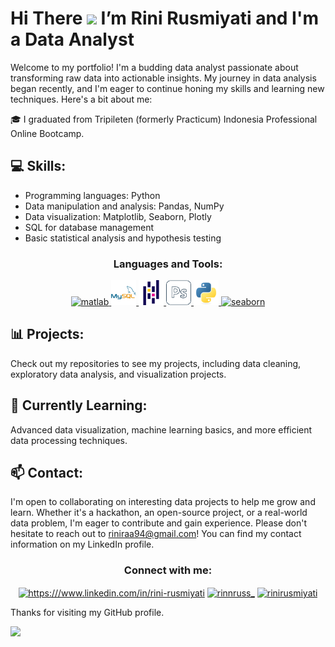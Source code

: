 # Hi There ![](https://user-images.githubusercontent.com/18350557/176309783-0785949b-9127-417c-8b55-ab5a4333674e.gif) I’m Rini Rusmiyati and I'm a Data Analyst

Welcome to my portfolio! I'm a budding data analyst passionate about transforming raw data into actionable insights. My journey in data analysis began recently, and I'm eager to continue honing my skills and learning new techniques. Here's a bit about me:

🎓 I graduated from Tripileten (formerly Practicum) Indonesia Professional Online Bootcamp. 

## 💻 Skills:
* Programming languages: Python
* Data manipulation and analysis: Pandas, NumPy
* Data visualization: Matplotlib, Seaborn, Plotly
* SQL for database management
* Basic statistical analysis and hypothesis testing

<h3 align="center">Languages and Tools:</h3>
<p align="center"> <a href="https://www.mathworks.com/" target="_blank" rel="noreferrer"> <img src="https://upload.wikimedia.org/wikipedia/commons/2/21/Matlab_Logo.png" alt="matlab" width="40" height="40"/> </a> <a href="https://www.mysql.com/" target="_blank" rel="noreferrer"> <img src="https://raw.githubusercontent.com/devicons/devicon/master/icons/mysql/mysql-original-wordmark.svg" alt="mysql" width="40" height="40"/> </a> <a href="https://pandas.pydata.org/" target="_blank" rel="noreferrer"> <img src="https://raw.githubusercontent.com/devicons/devicon/2ae2a900d2f041da66e950e4d48052658d850630/icons/pandas/pandas-original.svg" alt="pandas" width="40" height="40"/> </a> <a href="https://www.photoshop.com/en" target="_blank" rel="noreferrer"> <img src="https://raw.githubusercontent.com/devicons/devicon/master/icons/photoshop/photoshop-line.svg" alt="photoshop" width="40" height="40"/> </a> <a href="https://www.python.org" target="_blank" rel="noreferrer"> <img src="https://raw.githubusercontent.com/devicons/devicon/master/icons/python/python-original.svg" alt="python" width="40" height="40"/> </a> <a href="https://seaborn.pydata.org/" target="_blank" rel="noreferrer"> <img src="https://seaborn.pydata.org/_images/logo-mark-lightbg.svg" alt="seaborn" width="40" height="40"/> </a> </p>


## 📊 Projects:
Check out my repositories to see my projects, including data cleaning, exploratory data analysis, and visualization projects.

## 🌱 Currently Learning:
Advanced data visualization, machine learning basics, and more efficient data processing techniques.

## 📫 Contact: 
I'm open to collaborating on interesting data projects to help me grow and learn. Whether it's a hackathon, an open-source project, or a real-world data problem, I'm eager to contribute and gain experience. Please don't hesitate to reach out to riniraa94@gmail.com! You can find my contact information on my LinkedIn profile.

<h3 align="center">Connect with me:</h3>
<p align="center">
<a href="https:///www.linkedin.com/in/rini-rusmiyati/" target="blank"><img align="center" src="https://raw.githubusercontent.com/rahuldkjain/github-profile-readme-generator/master/src/images/icons/Social/linked-in-alt.svg" alt="https:///www.linkedin.com/in/rini-rusmiyati" height="30" width="40" /></a>
<a href="https://instagram.com/rinnruss_" target="blank"><img align="center" src="https://raw.githubusercontent.com/rahuldkjain/github-profile-readme-generator/master/src/images/icons/Social/instagram.svg" alt="rinnruss_" height="30" width="40" /></a>
<a href="https://discord.gg/rinirusmiyati" target="blank"><img align="center" src="https://raw.githubusercontent.com/rahuldkjain/github-profile-readme-generator/master/src/images/icons/Social/discord.svg" alt="rinirusmiyati" height="30" width="40" /></a>
</p>



Thanks for visiting my GitHub profile.
  
  ![](https://komarev.com/ghpvc/?username=Riniraa08&color=blueviolet&style=for-the-badge&label=visitors)

